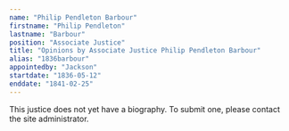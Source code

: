 ```yaml
---
name: "Philip Pendleton Barbour"
firstname: "Philip Pendleton"
lastname: "Barbour"
position: "Associate Justice"
title: "Opinions by Associate Justice Philip Pendleton Barbour"
alias: "1836barbour"
appointedby: "Jackson"
startdate: "1836-05-12"
enddate: "1841-02-25"
---
```

This justice does not yet have a biography. To submit one, please contact the site administrator.
